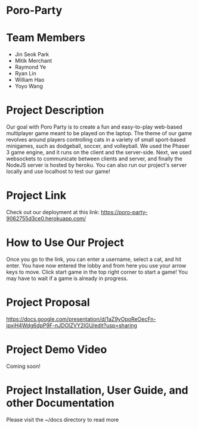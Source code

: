 # Poro-Party
# Team Members
- Jin Seok Park
- Mitik Merchant
- Raymond Ye
- Ryan Lin
- William Hao
- Yoyo Wang

# Project Description
Our goal with Poro Party is to create a fun and easy-to-play web-based multiplayer game meant to be played on the laptop. The theme of our game revolves around players controlling cats in a variety of small sport-based minigames, such as dodgeball, soccer, and volleyball. We used the Phaser 3 game engine, and it runs on the client and the server-side. Next, we used websockets to communicate between clients and server, and finally the NodeJS server is hosted by heroku. You can also run our project's server locally and use localhost to test our game!

# Project Link
Check out our deployment at this link: https://poro-party-9062755d3ce0.herokuapp.com/

# How to Use Our Project
Once you go to the link, you can enter a username, select a cat, and hit enter. You have now entered the lobby and from here you use your arrow keys to move. Click start game in the top right corner to start a game! You may have to wait if a game is already in progress.

# Project Proposal
https://docs.google.com/presentation/d/1aZ9yOpoReOecFn-jpxjH4Wdg6dpP9F-nJDOlZVY2IGU/edit?usp=sharing

# Project Demo Video
Coming soon!

# Project Installation, User Guide, and other Documentation
Please visit the ~/docs directory to read more